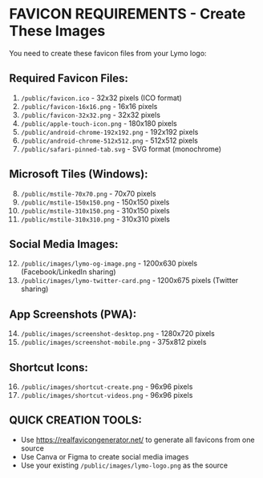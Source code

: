 # FAVICON REQUIREMENTS - Create These Images

You need to create these favicon files from your Lymo logo:

## Required Favicon Files:
1. `/public/favicon.ico` - 32x32 pixels (ICO format)
2. `/public/favicon-16x16.png` - 16x16 pixels
3. `/public/favicon-32x32.png` - 32x32 pixels
4. `/public/apple-touch-icon.png` - 180x180 pixels
5. `/public/android-chrome-192x192.png` - 192x192 pixels
6. `/public/android-chrome-512x512.png` - 512x512 pixels
7. `/public/safari-pinned-tab.svg` - SVG format (monochrome)

## Microsoft Tiles (Windows):
8. `/public/mstile-70x70.png` - 70x70 pixels
9. `/public/mstile-150x150.png` - 150x150 pixels
10. `/public/mstile-310x150.png` - 310x150 pixels
11. `/public/mstile-310x310.png` - 310x310 pixels

## Social Media Images:
12. `/public/images/lymo-og-image.png` - 1200x630 pixels (Facebook/LinkedIn sharing)
13. `/public/images/lymo-twitter-card.png` - 1200x675 pixels (Twitter sharing)

## App Screenshots (PWA):
14. `/public/images/screenshot-desktop.png` - 1280x720 pixels
15. `/public/images/screenshot-mobile.png` - 375x812 pixels

## Shortcut Icons:
16. `/public/images/shortcut-create.png` - 96x96 pixels
17. `/public/images/shortcut-videos.png` - 96x96 pixels

## QUICK CREATION TOOLS:
- Use https://realfavicongenerator.net/ to generate all favicons from one source
- Use Canva or Figma to create social media images
- Use your existing `/public/images/lymo-logo.png` as the source



